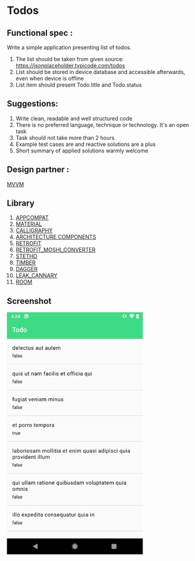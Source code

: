 # Todos

## Functional spec :
Write a simple application presenting list of todos.

1. The list should be taken from given source: https://jsonplaceholder.typicode.com/todos
2. List should be stored in device database and accessible afterwards, even when device is offline
3. List item should present Todo.title and Todo.status


## Suggestions:
1. Write clean, readable and well structured code
2. There is no preferred language, technique or technology. It's an open task
3. Task should not take more than 2 hours
4. Example test cases are and reactive solutions are a plus
5. Short summary of applied solutions warmly welcome

## Design partner :
[MVVM](https://en.wikipedia.org/wiki/Model%E2%80%93view%E2%80%93viewmodel)

## Library
1. [APPCOMPAT ](https://developer.android.com/jetpack/androidx/releases/appcompat)
2. [MATERIAL](https://material.io/develop/android/docs/getting-started/)
3. [CALLIGRAPHY ](https://github.com/chrisjenx/Calligraphy)
4. [ARCHITECTURE COMPONENTS](https://developer.android.com/topic/libraries/architecture)
5. [RETROFIT](https://github.com/square/retrofit)
6. [RETROFIT_MOSHI_CONVERTER ](https://github.com/square/retrofit/tree/master/retrofit-converters/moshi)
7. [STETHO ](https://github.com/facebook/stetho)
8. [TIMBER ](https://github.com/JakeWharton/timber)
9. [DAGGER](https://github.com/google/dagger)
10. [LEAK_CANNARY](https://github.com/square/leakcanary)
10. [ROOM](https://developer.android.com/training/data-storage/room)


## Screenshot
<div>
  <img align="center" src="screenshot.png" alt="App screenshot" height="640" width="360">
</div>


